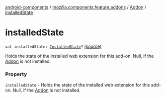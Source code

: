 [android-components](../../index.md) / [mozilla.components.feature.addons](../index.md) / [Addon](index.md) / [installedState](./installed-state.md)

# installedState

`val installedState: `[`InstalledState`](-installed-state/index.md)`?` [(source)](https://github.com/mozilla-mobile/android-components/blob/master/components/feature/addons/src/main/java/mozilla/components/feature/addons/Addon.kt#L50)

Holds the state of the installed web extension for this add-on. Null, if
the [Addon](index.md) is not installed.

### Property

`installedState` - Holds the state of the installed web extension for this add-on. Null, if
the [Addon](index.md) is not installed.